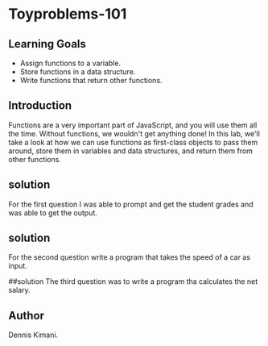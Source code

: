 # Toyproblems-101
## Learning Goals

- Assign functions to a variable.
- Store functions in a data structure.
- Write functions that return other functions.


## Introduction

Functions are a very important part of JavaScript, and you will use them all the
time. Without functions, we wouldn't get anything done! In this lab, we'll take
a look at how we can use functions as first-class objects to pass them around,
store them in variables and data structures, and return them from other
functions.

## solution
For the first question I was able to prompt and get the student grades and was able to get the output.

## solution
For the second question write a program that takes the speed of a car as input.

##solution
The third question was to write a program tha calculates the net salary.

## Author
Dennis Kimani.
